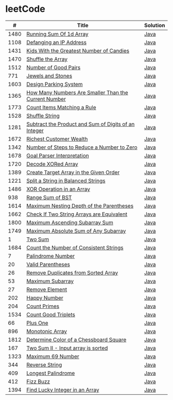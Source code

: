 # leetCode

| #   | Title | Solution |
| --- | ----- | -------- |
|1480|[Running Sum Of 1d Array](https://leetcode.com/problems/running-sum-of-1d-array/) | [Java](./Java/src/1480_RunningSumOf1dArray/RunningSumOf1dArray.java)
|1108|[Defanging an IP Address](https://leetcode.com/problems/defanging-an-ip-address/) | [Java](./Java/src/1108_DefangingAnIPAddress/DefangingAnIPAddress.java)
|1431|[Kids With the Greatest Number of Candies](https://leetcode.com/problems/kids-with-the-greatest-number-of-candies/) | [Java](./Java/src/1431_KidsWiththeGreatestNumberofCandies/KidsWiththeGreatestNumberofCandies.java)
|1470|[Shuffle the Array](https://leetcode.com/problems/shuffle-the-array/) | [Java](./Java/src/1470_ShuffleTheArray/ShuffletheArray.java)
|1512|[Number of Good Pairs](https://leetcode.com/problems/number-of-good-pairs/) | [Java](./Java/src/1512_NumberofGoodPairs/NumberofGoodPairs.java)
|771|[Jewels and Stones](https://leetcode.com/problems/jewels-and-stones/) | [Java](./Java/src/771_JewelsAndStones/JewelsAndStones.java)
|1603|[Design Parking System](https://leetcode.com/problems/design-parking-system/) | [Java](./Java/src/1603_DesignParkingSystem/DesignParkingSystem.java)
|1365|[How Many Numbers Are Smaller Than the Current Number](https://leetcode.com/problems/how-many-numbers-are-smaller-than-the-current-number/) | [Java](./Java/src/1365_HowManyNumbersAreSmallerThantheCurrentNumber/HowManyNumbersAreSmallerThantheCurrentNumber.java)
|1773|[Count Items Matching a Rule](https://leetcode.com/problems/count-items-matching-a-rule/) | [Java](./Java/src/1773_CountItemsMatchingARule/CountItemsMatchingARule.java)
|1528|[Shuffle String](https://leetcode.com/problems/shuffle-string/) | [Java](./Java/src/1528_ShuffleString/ShuffleString.java)
|1281|[Subtract the Product and Sum of Digits of an Integer](https://leetcode.com/problems/subtract-the-product-and-sum-of-digits-of-an-integer/) | [Java](./Java/src/1281_SubtractTheProductAndSumOfDigitsOfAnInteger/SubtractTheProductAndSumOfDigitsOfAnInteger.java)
|1672|[Richest Customer Wealth](https://leetcode.com/problems/richest-customer-wealth/) | [Java](./Java/src/1672_RichestCustomerWealth/RichestCustomerWealth.java)
|1342|[Number of Steps to Reduce a Number to Zero](https://leetcode.com/problems/number-of-steps-to-reduce-a-number-to-zero/) | [Java](./Java/src/1342_NumberOfStepsToReduceANumberToZero/NumberOfStepsToReduceANumberToZero.java)
|1678|[Goal Parser Interpretation](https://leetcode.com/problems/goal-parser-interpretation/) | [Java](./Java/src/1678_GoalParserInterpretation/GoalParserInterpretation.java)
|1720|[Decode XORed Array](https://leetcode.com/problems/decode-xored-array/) | [Java](./Java/src/1720_DecodeXORedArray/DecodeXORedArray.java)
|1389|[Create Target Array in the Given Order](https://leetcode.com/problems/create-target-array-in-the-given-order) | [Java](./Java/src/1389_CreateTargetArrayIntheGivenOrder/CreateTargetArrayIntheGivenOrder.java)
|1221|[Split a String in Balanced Strings](https://leetcode.com/problems/split-a-string-in-balanced-strings/) | [Java](./Java/src/1221_SplitAStringinBalancedStrings/SplitAStringinBalancedStrings.java)
|1486|[XOR Operation in an Array](https://leetcode.com/problems/xor-operation-in-an-array) | [Java](./Java/src/1486_XOROperationInAnArray/XOROperationInAnArray.java)
|938|[Range Sum of BST](https://leetcode.com/problems/range-sum-of-bst/) | [Java](./Java/src/938_RangeSumOfBST/RangeSumOfBST.java)
|1614|[Maximum Nesting Depth of the Parentheses](https://leetcode.com/problems/maximum-nesting-depth-of-the-parentheses/) | [Java](./Java/src/1614_MaximumNestingDepthoftheParentheses/MaximumNestingDepthoftheParentheses.java)
|1662|[Check If Two String Arrays are Equivalent](https://leetcode.com/problems/check-if-two-string-arrays-are-equivalent/) | [Java](./Java/src/1662_CheckIfTwoStringArraysareEquivalent/CheckIfTwoStringArraysareEquivalent.java)
|1800|[Maximum Ascending Subarray Sum](https://leetcode.com/problems/maximum-ascending-subarray-sum) | [Java](./Java/src/1800_MaximumAscendingSubarraySum/MaximumAscendingSubarraySum.java)
|1749|[Maximum Absolute Sum of Any Subarray](https://leetcode.com/problems/maximum-absolute-sum-of-any-subarray) | [Java](./Java/src/1749_MaximumAbsoluteSumofAnySubarray/MaximumAbsoluteSumofAnySubarray.java)
|1|[Two Sum](https://leetcode.com/problems/two-sum/) | [Java](./Java/src/1_TwoSum/TwoSum.java)
|1684|[Count the Number of Consistent Strings](https://leetcode.com/problems/count-the-number-of-consistent-strings/) | [Java](./Java/src/1684_CountTheNumberofConsistentStrings/CountTheNumberofConsistentStrings.java)
|7|[Palindrome Number](https://leetcode.com/problems/palindrome-number/) | [Java](./Java/src/9_PalindromeNumber/PalindromeNumber.java)
|20|[Valid Parentheses](https://leetcode.com/problems/valid-parentheses/) | [Java](./Java/src/20_ValidParentheses/ValidParentheses.java)
|26|[Remove Duplicates from Sorted Array](https://leetcode.com/problems/remove-duplicates-from-sorted-array/) | [Java](./Java/src/26_RemoveDuplicatesfromSortedArray/RemoveDuplicatesfromSortedArray.java)
|53|[Maximum Subarray](https://leetcode.com/problems/maximum-subarray/) | [Java](./Java/src/53_MaximumSubarray/MaximumSubarray.java)
|27|[Remove Element](https://leetcode.com/problems/remove-element/) | [Java](./Java/src/27_RemoveElement/RemoveElement.java)
|202|[Happy Number](https://leetcode.com/problems/happy-number/) | [Java](./Java/src/202_HappyNumber/HappyNumber.java)
|204|[Count Primes](https://leetcode.com/problems/count-primes/) | [Java](./Java/src/204_CountPrimes/CountPrimes.java)
|1534|[Count Good Triplets](https://leetcode.com/problems/count-good-triplets/) | [Java](./Java/src/1534_CountGoodTriplets/CountGoodTriplets.java)
|66|[Plus One](https://leetcode.com/problems/plus-one) | [Java](./Java/src/66_PlusOne/PlusOne.java)
|896|[Monotonic Array](https://leetcode.com/problems/monotonic-array/) | [Java](./Java/src/896_MonotonicArray/MonotonicArray.java)
|1812|[Determine Color of a Chessboard Square](https://leetcode.com/problems/determine-color-of-a-chessboard-square/) | [Java](./Java/src/1812_DetermineColorofaChessboardSquare/DetermineColorofaChessboardSquare.java)
|167|[Two Sum II - Input array is sorted](https://leetcode.com/problems/two-sum-ii-input-array-is-sorted/) | [Java](./Java/src/167_TwoSumII/TwoSumII.java)
|1323|[Maximum 69 Number](https://leetcode.com/problems/maximum-69-number/) | [Java](./Java/src/1323_Maximum69Number/Maximum69Number.java)
|344|[Reverse String](https://leetcode.com/problems/reverse-string/) | [Java](./Java/src/344_ReverseString/ReverseString.java)
|409|[Longest Palindrome](https://leetcode.com/problems/longest-palindrome/) | [Java](./Java/src/409_LongestPalindrome/LongestPalindrome.java)
|412|[Fizz Buzz](https://leetcode.com/problems/fizz-buzz/) | [Java](./Java/src/412_FizzBuzz/FizzBuzz.java)
|1394|[Find Lucky Integer in an Array](https://leetcode.com/problems/find-lucky-integer-in-an-array/) | [Java](./Java/src/1394_FindLuckyIntegerinanArray/FindLuckyIntegerinanArray.java)
